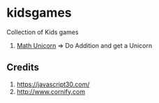 # kidsgames
Collection of Kids games

1. [Math Unicorn](https://santbob.github.io/kidsgames/math_unicorn.html) => Do Addition and get a Unicorn

## Credits

1. https://javascript30.com/
2. http://www.cornify.com
